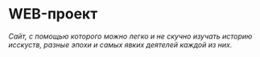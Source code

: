 # WEB-проект
*Сайт, с помощью которого можно легко и не скучно изучать историю исскуств, разные эпохи и самых явких деятелей каждой из них.*

